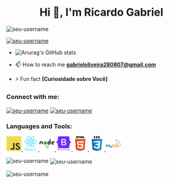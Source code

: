 <h1 align="center">Hi 👋, I'm Ricardo Gabriel</h1>

<p align="left"> <img src="https://komarev.com/ghpvc/?username=seu-username&label=Profile%20views&color=0e75b6&style=flat" alt="seu-username" /> </p>

<p align="left"> <a href="https://github.com/seu-username?tab=followers"><img src="https://img.shields.io/github/followers/seu-username?label=Followers&style=social" alt="seu-username" /></a> </p>


- ![Anurag's GitHub stats](https://github-readme-stats.vercel.app/api?username=anuraghazra&show_icons=true&theme=transparent)

- 📫 How to reach me **gabrieloliveira280807@gmail.com**

- ⚡ Fun fact **[Curiosidade sobre Você]**

<h3 align="left">Connect with me:</h3>
<p align="left">
<a href="https://linkedin.com/in/seu-username" target="blank"><img align="center" src="https://cdn.jsdelivr.net/npm/simple-icons@v3/icons/linkedin.svg" alt="seu-username" height="30" width="40" /></a>
<a href="https://instagram.com/seu-username" target="blank"><img align="center" src="https://cdn.jsdelivr.net/npm/simple-icons@v3/icons/instagram.svg" alt="seu-username" height="30" width="40" /></a>
</p>

<h3 align="left">Languages and Tools:</h3>
<p align="left">
<a href="https://developer.mozilla.org/en-US/docs/Web/JavaScript" target="_blank"> <img src="https://raw.githubusercontent.com/devicons/devicon/master/icons/javascript/javascript-original.svg" alt="javascript" width="40" height="40"/> </a>
<a href="https://reactjs.org/" target="_blank"> <img src="https://raw.githubusercontent.com/devicons/devicon/master/icons/react/react-original-wordmark.svg" alt="react" width="40" height="40"/> </a>
<a href="https://nodejs.org" target="_blank"> <img src="https://raw.githubusercontent.com/devicons/devicon/master/icons/nodejs/nodejs-original-wordmark.svg" alt="nodejs" width="40" height="40"/> </a>
<a href="https://getbootstrap.com" target="_blank"> <img src="https://raw.githubusercontent.com/devicons/devicon/master/icons/bootstrap/bootstrap-plain-wordmark.svg" alt="bootstrap" width="40" height="40"/> </a>
<a href="https://www.w3.org/html/" target="_blank"> <img src="https://raw.githubusercontent.com/devicons/devicon/master/icons/html5/html5-original-wordmark.svg" alt="html5" width="40" height="40"/> </a>
<a href="https://www.w3schools.com/css/" target="_blank"> <img src="https://raw.githubusercontent.com/devicons/devicon/master/icons/css3/css3-original-wordmark.svg" alt="css3" width="40" height="40"/> </a>
<a href="https://www.mysql.com/" target="_blank"> <img src="https://raw.githubusercontent.com/devicons/devicon/master/icons/mysql/mysql-original-wordmark.svg" alt="mysql" width="40" height="40"/> </a>
</p>

<p><img align="left" src="https://github-readme-stats.vercel.app/api/top-langs?username=seu-username&show_icons=true&locale=en&layout=compact" alt="seu-username" /></p>

<p>&nbsp;<img align="center" src="https://github-readme-stats.vercel.app/api?username=seu-username&show_icons=true&locale=en" alt="seu-username" /></p>

<p><img align="center" src="https://github-readme-streak-stats.herokuapp.com/?user=seu-username&" alt="seu-username" /></p>
